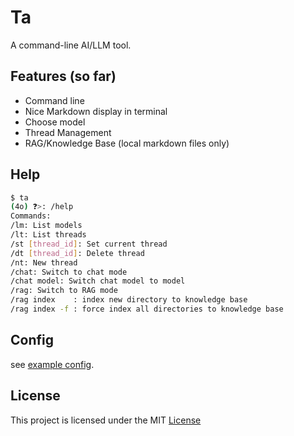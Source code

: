 # Ta

A command-line AI/LLM tool.

## Features (so far)

- Command line
- Nice Markdown display in terminal
- Choose model
- Thread Management
- RAG/Knowledge Base (local markdown files only)

## Help

```bash
$ ta
(4o) ❓>: /help
Commands:
/lm: List models
/lt: List threads
/st [thread_id]: Set current thread
/dt [thread_id]: Delete thread
/nt: New thread
/chat: Switch to chat mode
/chat model: Switch chat model to model
/rag: Switch to RAG mode
/rag index    : index new directory to knowledge base
/rag index -f : force index all directories to knowledge base
```

## Config

see [example config](./config_example.toml).

## License

This project is licensed under the MIT [License](./LICENSE)
